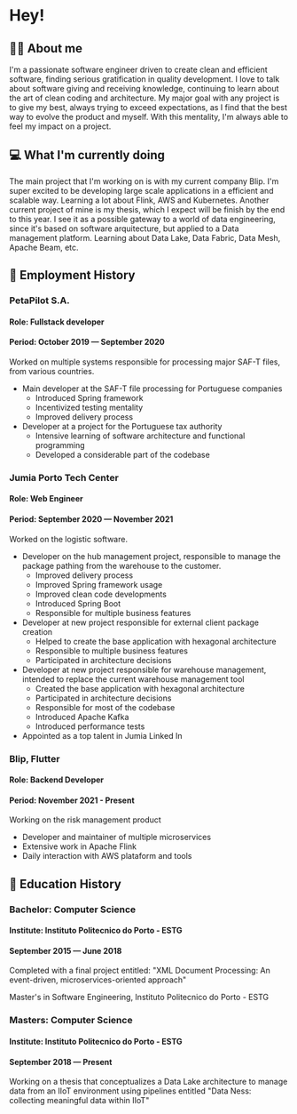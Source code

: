 # Hey!
## 👨‍💻 About me
I'm a passionate software engineer driven to create clean and efficient software, finding serious gratification in quality development.
I love to talk about software giving and receiving knowledge, continuing to learn about the art of clean coding and architecture.
My major goal with any project is to give my best, always trying to exceed expectations, as I find that the best way to evolve the product and myself. With this mentality, I'm always able to feel my impact on a project.

## 💻 What I'm currently doing
The main project that I'm working on is with my current company Blip. I'm super excited to be developing large scale applications in a efficient and scalable way. Learning a lot about Flink, AWS and Kubernetes.
Another current project of mine is my thesis, which I expect will be finish by the end to this year. I see it as a possible gateway to a world of data engineering, since it's based on software arquitecture, but applied to a Data management platform. Learning about Data Lake, Data Fabric, Data Mesh, Apache Beam, etc.

## 💼 Employment History
### PetaPilot S.A.
#### Role: Fullstack developer
#### Period: October 2019 — September 2020
Worked on multiple systems responsible for processing major SAF-T files, from various countries.
* Main developer at the SAF-T file processing for Portuguese companies
  * Introduced Spring framework
  * Incentivized testing mentality
  * Improved delivery process
* Developer at a project for the Portuguese tax authority
  * Intensive learning of software architecture and functional programming
  * Developed a considerable part of the codebase

### Jumia Porto Tech Center
#### Role: Web Engineer
#### Period: September 2020 — November 2021
Worked on the logistic software.
* Developer on the hub management project, responsible to manage the package pathing from the warehouse to the customer.
	* Improved delivery process
	* Improved Spring framework usage
	* Improved clean code developments
	* Introduced Spring Boot
	* Responsible for multiple business features
* Developer at new project responsible for external client package creation
	* Helped to create the base application with hexagonal architecture
	* Responsible to multiple business features
	* Participated in architecture decisions
* Developer at new project responsible for warehouse management, intended to replace the current warehouse management tool
	* Created the base application with hexagonal architecture
	* Participated in architecture decisions
	* Responsible for most of the codebase
	* Introduced Apache Kafka
	* Introduced performance tests
* Appointed as a top talent in Jumia Linked In


### Blip, Flutter
#### Role: Backend Developer
#### Period: November 2021 - Present
Working on the risk management product
* Developer and maintainer of multiple microservices
* Extensive work in Apache Flink
* Daily interaction with AWS plataform and tools

## 📖 Education History
### Bachelor: Computer Science
#### Institute: Instituto Politecnico do Porto - ESTG
#### September 2015 — June 2018
Completed with a final project entitled: "XML Document Processing: An event-driven, microservices-oriented approach"

Master's in Software Engineering, Instituto Politecnico do Porto - ESTG
### Masters: Computer Science
#### Institute: Instituto Politecnico do Porto - ESTG
#### September 2018 — Present
Working on a thesis that conceptualizes a Data Lake architecture to manage data from an IIoT environment using pipelines entitled "Data Ness: collecting meaningful data within IIoT"
